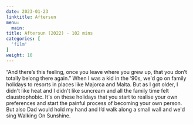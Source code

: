 ```yaml
---
date: 2023-01-23
linktitle: Aftersun
menu:
  main:
title: Aftersun (2022) - 102 mins
categories: [
  'film'
]
weight: 10
---
```


“And there’s this feeling, once you leave where you grew up, that you don’t totally belong there again.” When I was a kid in the ‘90s, we'd go on family holidays to resorts in places like Majorca and Malta. But as I got older, I didn't like heat and I didn't like suncream and all the family time felt claustrophobic. It's on these holidays that you start to realise your own preferences and start the painful process of becoming your own person. But also Dad would hold my hand and I’d walk along a small wall and we'd sing Walking On Sunshine. 